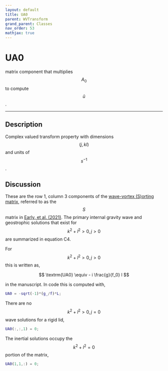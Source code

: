 ```yaml
---
layout: default
title: UA0
parent: WVTransform
grand_parent: Classes
nav_order: 53
mathjax: true
---
```


#  UA0

matrix component that multiplies $$A_0$$ to compute $$\tilde{u}$$.


---

## Description
Complex valued transform property with dimensions $$(j,kl)$$ and units of $$s^{-1}$$.

## Discussion

These are the row 1, column 3 components of the [wave-vortex (S)orting matrix](/mathematical-introduction/transformations.html), referred to as the $$S$$ matrix in [Early, et al. (2021)](https://doi.org/10.1017/jfm.2020.995). The primary internal gravity wave and geostrophic solutions that exist for $$k^2+l^2>0, j>0$$ are summarized in equation C4.

For $$k^2+l^2>0, j>0$$ this is written as,

$$
\textrm{UA0} \equiv - i \frac{g}{f_0} l
$$

in the manuscript. In code this is computed with,

```matlab
UA0 = -sqrt(-1)*(g_/f)*L;
```

There are no $$k^2+l^2>0, j=0$$ wave solutions for a rigid lid,

```matlab
UA0(:,:,1) = 0;
```

The inertial solutions occupy the $$k^2+l^2=0$$ portion of the matrix,

```matlab
UA0(1,1,:) = 0;
```

